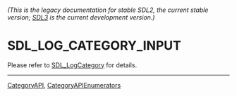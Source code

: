 ###### (This is the legacy documentation for stable SDL2, the current stable version; [SDL3](https://wiki.libsdl.org/SDL3/) is the current development version.)
# SDL_LOG_CATEGORY_INPUT

Please refer to [SDL_LogCategory](SDL_LogCategory) for details.

----
[CategoryAPI](CategoryAPI), [CategoryAPIEnumerators](CategoryAPIEnumerators)


